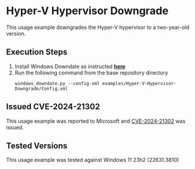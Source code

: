 # Hyper-V Hypervisor Downgrade

This usage example downgrades the Hyper-V hypervisor to a two-year-old version.

## Execution Steps
1. Install Windows Downdate as instructed [**here**](../../README.md)
2. Run the following command from the base repository directory
    ```
    windows_downdate.py --config-xml examples/Hyper-V-Hypervisor-Downgrade/Config.xml
    ```

## Issued CVE-2024-21302
This usage example was reported to Microsoft and [CVE-2024-21302](https://msrc.microsoft.com/update-guide/vulnerability/CVE-2024-21302) was issued.

## Tested Versions
This usage example was tested against Windows 11 23h2 (22631.3810)
